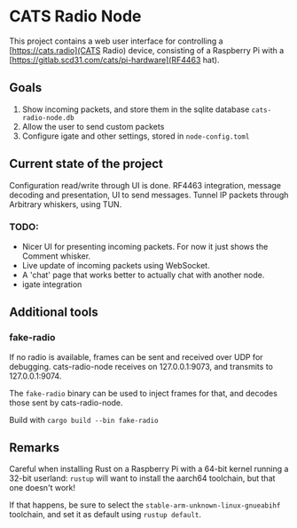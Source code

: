 # CATS Radio Node

This project contains a web user interface for controlling a
[https://cats.radio](CATS Radio) device, consisting of a Raspberry Pi with a
[https://gitlab.scd31.com/cats/pi-hardware](RF4463 hat).

## Goals

1. Show incoming packets, and store them in the sqlite database `cats-radio-node.db`
1. Allow the user to send custom packets
1. Configure igate and other settings, stored in `node-config.toml`

## Current state of the project

Configuration read/write through UI is done.
RF4463 integration, message decoding and presentation, UI to send messages.
Tunnel IP packets through Arbitrary whiskers, using TUN.

### TODO:

* Nicer UI for presenting incoming packets. For now it just shows the Comment whisker.
* Live update of incoming packets using WebSocket.
* A 'chat' page that works better to actually chat with another node.
* igate integration

## Additional tools

### fake-radio

If no radio is available, frames can be sent and received over UDP for debugging.
cats-radio-node receives on 127.0.0.1:9073, and transmits to 127.0.0.1:9074.

The `fake-radio` binary can be used to inject frames for that, and decodes those sent by cats-radio-node.

Build with `cargo build --bin fake-radio`

## Remarks

Careful when installing Rust on a Raspberry Pi with a 64-bit kernel running a 32-bit userland: `rustup` will want
to install the aarch64 toolchain, but that one doesn't work!

If that happens, be sure to select the `stable-arm-unknown-linux-gnueabihf` toolchain, and set it as default using
`rustup default`.

